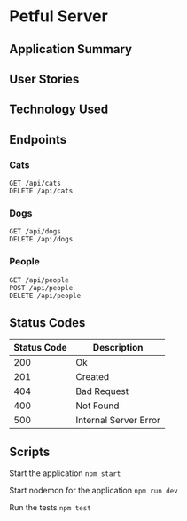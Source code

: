 # Petful Server

## Application Summary

## User Stories 


## Technology Used

## Endpoints

### Cats
```GET /api/cats```<br/>
```DELETE /api/cats```

### Dogs
```GET /api/dogs```<br/>
```DELETE /api/dogs```

### People
```GET /api/people```<br/>
```POST /api/people```<br/>
```DELETE /api/people```

## Status Codes
| Status Code  | Description |
| ------------- | ------------- |
| 200  | Ok  |
| 201  | Created  |
| 404  | Bad Request  |
| 400  | Not Found  |
| 500  | Internal Server Error  |

## Scripts

Start the application `npm start`

Start nodemon for the application `npm run dev`

Run the tests `npm test`